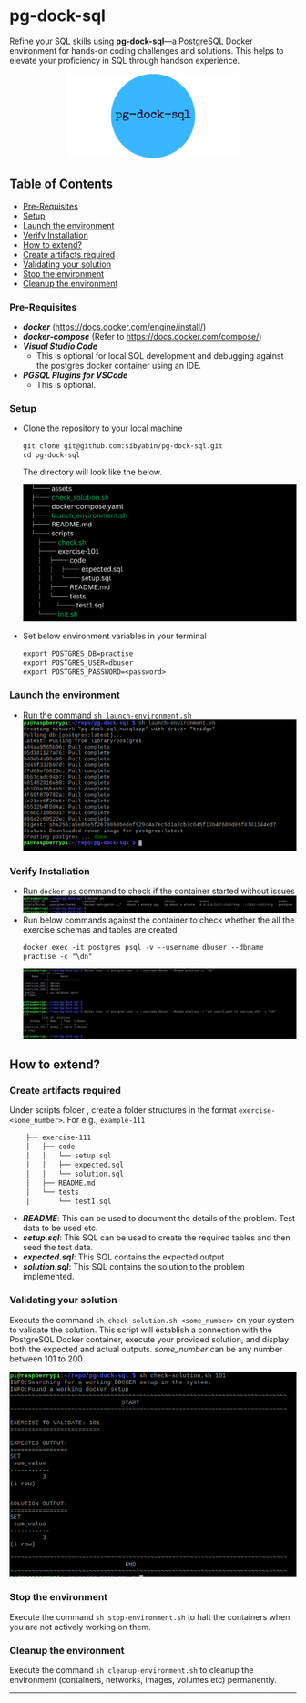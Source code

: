 # pg-dock-sql
Refine your SQL skills using **pg-dock-sql**—a PostgreSQL Docker environment for hands-on coding challenges and solutions. This helps to elevate your proficiency in SQL through handson experience.

<p align="center">
<img width="300px" hiegth="300px" src="assets/pg-dock-sql.png"/></p>


## Table of Contents

- [Pre-Requisites](#pre-requisites)
- [Setup](#setup)
- [Launch the environment](#launch-the-environment)
- [Verify Installation](#verify-installation)
- [How to extend?](#how-to-extend)
- [Create artifacts required](#create-artifacts-required)
- [Validating your solution](#validating-your-solution)
- [Stop the environment](#stop-the-environment)
- [Cleanup the environment](#cleanup-the-environment)

### Pre-Requisites
- **_docker_** (https://docs.docker.com/engine/install/)
- **_docker-compose_** (Refer to https://docs.docker.com/compose/)
- **_Visual Studio Code_** 
    - This is optional for local SQL development and debugging against the postgres docker container using an IDE.
- **_PGSQL Plugins for VSCode_**
    - This is optional.


### Setup
- Clone the repository to your local machine
    ``` 
    git clone git@github.com:sibyabin/pg-dock-sql.git
    cd pg-dock-sql
    ```
    
    The directory will look like the below.

  ![Repository Structure](assets/repo-structure.jpg)
- Set below environment variables in your terminal
    ```
    export POSTGRES_DB=practise
    export POSTGRES_USER=dbuser
    export POSTGRES_PASSWORD=<password>
    ```
### Launch the environment
- Run the command `sh launch-environment.sh`
    ![launch environment](/assets/launch-environment.png)

### Verify Installation
- Run `docker ps` command to check if the container started without issues
    ![docker ps](/assets/verify-setup1.png)
- Run below commands against the container to check whether the all the exercise schemas and tables are created 
    ```
    docker exec -it postgres psql -v --username dbuser --dbname practise -c "\dn"
    ```
    ![](/assets/verify-setup2.png)

## How to extend?

### Create artifacts required
Under scripts folder , create a folder structures in the format `exercise-<some_number>`.
For e.g., `example-111`
```
    ├── exercise-111
    │   ├── code
    │   │   └── setup.sql
    │   │   ├── expected.sql
    │   │   └── solution.sql
    │   ├── README.md
    │   └── tests
    │       └── test1.sql
```

- **_README_**: This can be used to document the details of the problem. Test data to be used etc.
- **_setup.sql_**: This SQL can be used to create the required tables and then seed the test data.
- **_expected.sql_**: This SQL contains the expected output
- **_solution.sql_**: This SQL contains the solution to the problem implemented.


### Validating your solution
Execute the command `sh check-solution.sh <some_number>` on your system to validate the solution. This script will establish a connection with the PostgreSQL Docker container, execute your provided solution, and display both the expected and actual outputs. _some_number_ can be any number between 101 to 200

![validate solution](/assets/checking-solution.png)


### Stop the environment
Execute the command `sh stop-environment.sh` to halt the containers when you are not actively working on them.

### Cleanup the environment

Execute the command  `sh cleanup-environment.sh` to cleanup the environment (containers, networks, images, volumes etc) permanently.

--- 
